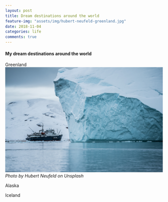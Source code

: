 ```yaml
---
layout: post
title: Dream destinations around the world
feature-img: "assets/img/hubert-neufeld-greenland.jpg"
date: 2018-11-04
categories: life
comments: true
---
```


#### My dream destinations around the world

Greenland
![Geometric pattern with fading gradient](/assets/img/hubert-neufeld-greenland.jpg)
*Photo by Hubert Neufeld on Unsplash*

Alaska

Iceland
